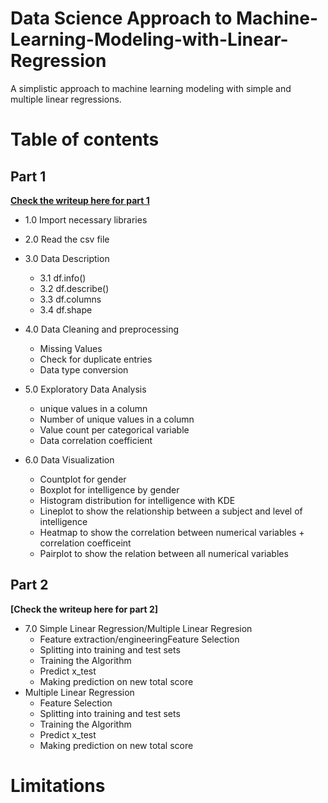 # Data Science Approach to Machine-Learning-Modeling-with-Linear-Regression

A simplistic approach to machine learning modeling with simple and multiple linear regressions.

# Table of contents

## Part 1

**[Check the writeup here for part 1](https://tiamiyu.medium.com/simplistic-approach-to-machine-learning-modeling-in-data-science-part-1-f2a97987d0f0)**

- 1.0 Import necessary libraries

- 2.0 Read the csv file

- 3.0 Data Description
    * 3.1 df.info()
    * 3.2 df.describe()
    * 3.3 df.columns
    * 3.4 df.shape
    
- 4.0 Data Cleaning and preprocessing
    *  Missing Values
    * Check for duplicate entries
    * Data type conversion
- 5.0 Exploratory Data Analysis
    * unique values in a column
    * Number of unique values in a column
    * Value count per categorical variable
    *  Data correlation coefficient
- 6.0 Data Visualization
    * Countplot for gender
    * Boxplot for intelligence by gender
    *  Histogram distribution for intelligence with KDE
    *  Lineplot to show the relationship between a subject and level of intelligence
    *  Heatmap to show the correlation between numerical variables + correlation coefficeint
    *  Pairplot to show the relation between all numerical variables

## Part 2
**[Check the writeup here for part 2]**
- 7.0 Simple Linear Regression/Multiple Linear Regresion
    * Feature extraction/engineeringFeature Selection
    * Splitting into training and test sets
    * Training the Algorithm
    * Predict x_test
    * Making prediction on new total score
- Multiple Linear Regression
    * Feature Selection
    * Splitting into training and test sets
    * Training the Algorithm
    * Predict x_test
    * Making prediction on new total score
# Limitations
